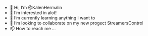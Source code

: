 - 👋 Hi, I’m @KalenHermalin
- 👀 I’m interested in alot!
- 🌱 I’m currently learning anything i want to
- 💞️ I’m looking to collaborate on my new progect StreamersControl
- 📫 How to reach me ...

<!---
KalenHermalin/KalenHermalin is a ✨ special ✨ repository because its `README.md` (this file) appears on your GitHub profile.
You can click the Preview link to take a look at your changes.
--->
